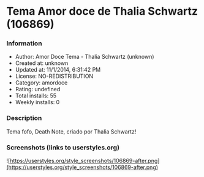# Tema Amor doce de Thalia Schwartz (106869)

### Information
- Author: Amor Doce Tema - Thalia Schwartz (unknown)
- Created at: unknown
- Updated at: 11/1/2014, 6:31:42 PM
- License: NO-REDISTRIBUTION
- Category: amordoce
- Rating: undefined
- Total installs: 55
- Weekly installs: 0


### Description
Tema fofo, Death Note, criado por Thalia Schwartz!


### Screenshots (links to userstyles.org)
![https://userstyles.org/style_screenshots/106869-after.png](https://userstyles.org/style_screenshots/106869-after.png)


